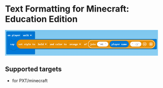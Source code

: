 # Text Formatting for Minecraft: Education Edition
![](demo.png)

## Supported targets
* for PXT/minecraft